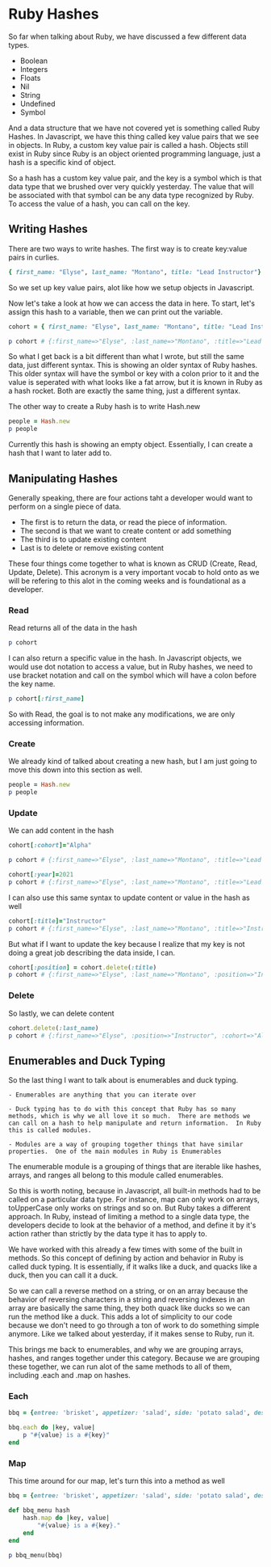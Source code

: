 # Ruby Hashes
So far when talking about Ruby, we have discussed a few different data types.

- Boolean
- Integers
- Floats
- Nil
- String
- Undefined
- Symbol

And a data structure that we have not covered yet is something called Ruby Hashes.  In Javascript, we have this thing called key value pairs that we see in objects.  In Ruby, a custom key value pair is called a hash.  Objects still exist in Ruby since Ruby is an object oriented programming language, just a hash is a specific kind of object.

So a hash has a custom key value pair, and the key is a symbol which is that data type that we brushed over very quickly yesterday.  The value that will be associated with that symbol can be any data type recognized by Ruby.  To access the value of a hash, you can call on the key.

## Writing Hashes
There are two ways to write hashes.  The first way is to create key:value pairs in curlies.

```ruby
{ first_name: "Elyse", last_name: "Montano", title: "Lead Instructor"}
```

So we set up key value pairs, alot like how we setup objects in Javascript.

Now let's take a look at how we can access the data in here.  To start, let's assign this hash to a variable, then we can print out the variable.

```ruby
cohort = { first_name: "Elyse", last_name: "Montano", title: "Lead Instructor"}

p cohort # {:first_name=>"Elyse", :last_name=>"Montano", :title=>"Lead Instructor"}
```

So what I get back is a bit different than what I wrote, but still the same data, just different syntax.  This is showing an older syntax of Ruby hashes.  This older syntax will have the symbol or key with a colon prior to it and the value is seperated with what looks like a fat arrow, but it is known in Ruby as a hash rocket.  Both are exactly the same thing, just a different syntax.

The other way to create a Ruby hash is to write Hash.new

```ruby
people = Hash.new
p people
```

Currently this hash is showing an empty object.  Essentially, I can create a hash that I want to later add to.

## Manipulating Hashes
Generally speaking, there are four actions taht a developer would want to perform on a single piece of data.  
- The first is to return the data, or read the piece of information.  
- The second is that we want to create content or add something
- The third is to update existing content
- Last is to delete or remove existing content

These four things come together to what is known as CRUD (Create, Read, Update, Delete).  This acronym is a very important vocab to hold onto as we will be refering to this alot in the coming weeks and is foundational as a developer.

### Read
Read returns all of the data in the hash

```ruby
p cohort 
```

I can also return a specific value in the hash.  In Javascript objects, we would use dot notation to access a value, but in Ruby hashes, we need to use bracket notation and call on the symbol which will have a colon before the key name.

```ruby
p cohort[:first_name]
```

So with Read, the goal is to not make any modifications, we are only accessing information.

### Create
We already kind of talked about creating a new hash, but I am just going to move this down into this section as well.

```ruby
people = Hash.new
p people
```

### Update
We can add content in the hash

```ruby
cohort[:cohort]="Alpha"

p cohort # {:first_name=>"Elyse", :last_name=>"Montano", :title=>"Lead Instructor", :cohort=>"Alpha"}

cohort[:year]=2021
p cohort # {:first_name=>"Elyse", :last_name=>"Montano", :title=>"Lead Instructor", :cohort=>"Alpha", :year=>2021}
```

I can also use this same syntax to update content or value in the hash as well

```ruby
cohort[:title]="Instructor"
p cohort # {:first_name=>"Elyse", :last_name=>"Montano", :title=>"Instructor", :cohort=>"Alpha", :year=>2021}
```

But what if I want to update the key because I realize that my key is not doing a great job describing the data inside, I can.

```ruby
cohort[:position] = cohort.delete(:title)
p cohort # {:first_name=>"Elyse", :last_name=>"Montano", :position=>"Instructor", :cohort=>"Alpha", :year=>2021}
```

### Delete
So lastly, we can delete content

```ruby
cohort.delete(:last_name)
p cohort # {:first_name=>"Elyse", :position=>"Instructor", :cohort=>"Alpha", :year=>2021}
```

## Enumerables and Duck Typing
So the last thing I want to talk about is enumerables and duck typing.  

    - Enumerables are anything that you can iterate over

    - Duck typing has to do with this concept that Ruby has so many methods, which is why we all love it so much.  There are methods we can call on a hash to help manipulate and return information.  In Ruby this is called modules.

    - Modules are a way of grouping together things that have similar properties.  One of the main modules in Ruby is Enumerables

The enumerable module is a grouping of things that are iterable like hashes, arrays, and ranges all belong to this module called enumerables.

So this is worth noting, because in Javascript, all built-in methods had to be called on a particular data type.  For instance, map can only work on arrays, toUpperCase only works on strings and so on.  But Ruby takes a different approach.  In Ruby, instead of limiting a method to a single data type, the developers decide to look at the behavior of a method, and define it by it's action rather than strictly by the data type it has to apply to.  

We have worked with this already a few times with some of the built in methods.  So this concept of defining by action and behavior in Ruby is called duck typing.  It is essentially, if it walks like a duck, and quacks like a duck, then you can call it a duck.

So we can call a reverse method on a string, or on an array because the behavior of reversing characters in a string and reversing indexes in an array are basically the same thing, they both quack like ducks so we can run the method like a duck.  This adds a lot of simplicity to our code because we don't need to go through a ton of work to do something simple anymore.  Like we talked about yesterday, if it makes sense to Ruby, run it.


This brings me back to enumerables, and why we are grouping arrays, hashes, and ranges together under this category.  Because we are grouping these together, we can run alot of the same methods to all of them, including .each and .map on hashes.

### Each

```ruby
bbq = {entree: 'brisket', appetizer: 'salad', side: 'potato salad', dessert: 'cheesecake' }

bbq.each do |key, value|
    p "#{value} is a #{key}"
end
```

### Map
This time around for our map, let's turn this into a method as well

```ruby
bbq = {entree: 'brisket', appetizer: 'salad', side: 'potato salad', dessert: 'cheesecake' }

def bbq_menu hash
    hash.map do |key, value|
        "#{value} is a #{key}."
    end
end

p bbq_menu(bbq)
```

